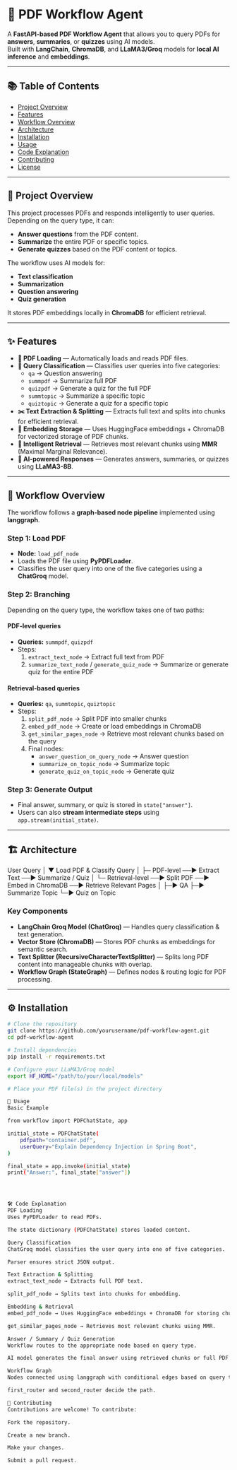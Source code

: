 # 📄 PDF Workflow Agent

A **FastAPI-based PDF Workflow Agent** that allows you to query PDFs for **answers**, **summaries**, or **quizzes** using AI models.  
Built with **LangChain**, **ChromaDB**, and **LLaMA3/Groq** models for **local AI inference** and **embeddings**.

---

## 📚 Table of Contents
- [Project Overview](#project-overview)
- [Features](#features)
- [Workflow Overview](#workflow-overview)
- [Architecture](#architecture)
- [Installation](#installation)
- [Usage](#usage)
- [Code Explanation](#code-explanation)
- [Contributing](#contributing)
- [License](#license)

---

## 📝 Project Overview

This project processes PDFs and responds intelligently to user queries.  
Depending on the query type, it can:

- **Answer questions** from the PDF content.
- **Summarize** the entire PDF or specific topics.
- **Generate quizzes** based on the PDF content or topics.

The workflow uses AI models for:
- **Text classification**
- **Summarization**
- **Question answering**
- **Quiz generation**

It stores PDF embeddings locally in **ChromaDB** for efficient retrieval.

---

## ✨ Features

- **📂 PDF Loading** — Automatically loads and reads PDF files.
- **🧠 Query Classification** — Classifies user queries into five categories:
  - `qa` → Question answering
  - `summpdf` → Summarize full PDF
  - `quizpdf` → Generate a quiz for the full PDF
  - `summtopic` → Summarize a specific topic
  - `quiztopic` → Generate a quiz for a specific topic
- **✂️ Text Extraction & Splitting** — Extracts full text and splits into chunks for efficient retrieval.
- **💾 Embedding Storage** — Uses HuggingFace embeddings + ChromaDB for vectorized storage of PDF chunks.
- **🎯 Intelligent Retrieval** — Retrieves most relevant chunks using **MMR** (Maximal Marginal Relevance).
- **🤖 AI-powered Responses** — Generates answers, summaries, or quizzes using **LLaMA3-8B**.

---

## 🔄 Workflow Overview

The workflow follows a **graph-based node pipeline** implemented using **langgraph**.

### **Step 1: Load PDF**
- **Node:** `load_pdf_node`
- Loads the PDF file using **PyPDFLoader**.
- Classifies the user query into one of the five categories using a **ChatGroq** model.

### **Step 2: Branching**
Depending on the query type, the workflow takes one of two paths:

#### **PDF-level queries**
- **Queries:** `summpdf`, `quizpdf`
- Steps:
  1. `extract_text_node` → Extract full text from PDF
  2. `summarize_text_node` / `generate_quiz_node` → Summarize or generate quiz for the entire PDF

#### **Retrieval-based queries**
- **Queries:** `qa`, `summtopic`, `quiztopic`
- Steps:
  1. `split_pdf_node` → Split PDF into smaller chunks
  2. `embed_pdf_node` → Create or load embeddings in ChromaDB
  3. `get_similar_pages_node` → Retrieve most relevant chunks based on the query
  4. Final nodes:
     - `answer_question_on_query_node` → Answer question
     - `summarize_on_topic_node` → Summarize topic
     - `generate_quiz_on_topic_node` → Generate quiz

### **Step 3: Generate Output**
- Final answer, summary, or quiz is stored in `state["answer"]`.
- Users can also **stream intermediate steps** using `app.stream(initial_state)`.

---

## 🏗 Architecture

User Query │ ▼ Load PDF & Classify Query │ ├─ PDF-level ──► Extract Text ──► Summarize / Quiz │ └─ Retrieval-level ──► Split PDF ──► Embed in ChromaDB ──► Retrieve Relevant Pages │ ├─► QA ├─► Summarize Topic └─► Quiz on Topic


### **Key Components**
- **LangChain Groq Model (ChatGroq)** — Handles query classification & text generation.
- **Vector Store (ChromaDB)** — Stores PDF chunks as embeddings for semantic search.
- **Text Splitter (RecursiveCharacterTextSplitter)** — Splits long PDF content into manageable chunks with overlap.
- **Workflow Graph (StateGraph)** — Defines nodes & routing logic for PDF processing.

---

## ⚙️ Installation

```bash
# Clone the repository
git clone https://github.com/yourusername/pdf-workflow-agent.git
cd pdf-workflow-agent

# Install dependencies
pip install -r requirements.txt

# Configure your LLaMA3/Groq model
export HF_HOME="/path/to/your/local/models"

# Place your PDF file(s) in the project directory

🚀 Usage
Basic Example

from workflow import PDFChatState, app

initial_state = PDFChatState(
    pdfpath="container.pdf",
    userQuery="Explain Dependency Injection in Spring Boot",
)

final_state = app.invoke(initial_state)
print("Answer:", final_state["answer"])




🛠 Code Explanation
PDF Loading
Uses PyPDFLoader to read PDFs.

The state dictionary (PDFChatState) stores loaded content.

Query Classification
ChatGroq model classifies the user query into one of five categories.

Parser ensures strict JSON output.

Text Extraction & Splitting
extract_text_node → Extracts full PDF text.

split_pdf_node → Splits text into chunks for embedding.

Embedding & Retrieval
embed_pdf_node → Uses HuggingFace embeddings + ChromaDB for storing chunk embeddings.

get_similar_pages_node → Retrieves most relevant chunks using MMR.

Answer / Summary / Quiz Generation
Workflow routes to the appropriate node based on query type.

AI model generates the final answer using retrieved chunks or full PDF content.

Workflow Graph
Nodes connected using langgraph with conditional edges based on query type.

first_router and second_router decide the path.

🤝 Contributing
Contributions are welcome! To contribute:

Fork the repository.

Create a new branch.

Make your changes.

Submit a pull request.